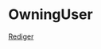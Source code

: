 # OwningUser

[Rediger](https://github.com/FMDatahub/DataDictionary/tree/main/Properties/Administratively/OwningUser.md)
